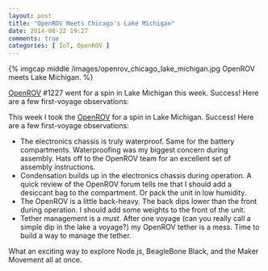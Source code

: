 ```yaml
---
layout: post
title: "OpenROV Meets Chicago's Lake Michigan"
date: 2014-08-22 19:27
comments: true
categories: [ IoT, OpenROV ]
---
```

{% imgcap middle /images/openrov_chicago_lake_michigan.jpg OpenROV meets  Lake Michigan. %}

[OpenROV](/blog/2014/06/16/citizen-science-with-openrov/) #1227 went for a spin in Lake Michigan this week. Success! Here are a few first-voyage observations:

This week I took the [OpenROV](/blog/2014/06/16/citizen-science-with-openrov/) for a spin in Lake Michigan. Success! Here are a few first-voyage observations:
<!--more-->
* The electronics chassis is truly waterproof. Same for the battery compartments. Waterproofing was my biggest concern during assembly. Hats off to the OpenROV team for an excellent set of assembly instructions.
* Condensation builds up in the electronics chassis during operation. A quick review of the OpenROV forum tells me that I should add a desiccant bag to the compartment. Or pack the unit in low humidity.
* The OpenROV is a little back-heavy. The back dips lower than the front during operation. I should add some weights to the front of the unit.
* Tether management is a _must_. After one voyage (can you really call a
simple dip in the lake a voyage?) my OpenROV tether is a mess. Time to
build a way to manage the tether.

What an exciting way to explore Node.js, BeagleBone Black, and the Maker Movement all at once.

